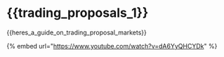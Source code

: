 # {{trading_proposals_1}}
{{heres_a_guide_on_trading_proposal_markets}}

{% embed url="https://www.youtube.com/watch?v=dA6YyQHCYDk" %}
